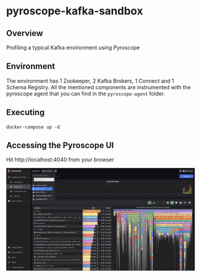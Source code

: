 # pyroscope-kafka-sandbox

## Overview
Profiling a typical Kafka environment using Pyroscope

## Environment

The environment has 1 Zookeeper, 2 Kafka Brokers, 1 Connect and 1 Schema Registry. All the mentioned components are instrumented with the pyroscope agent that you can find in the `pyroscope-agent` folder.

## Executing

```
docker-compose up -d
```

## Accessing the Pyroscope UI

Hit http://localhost:4040 from your browser

![PyroscopeUI](https://github.com/mcascallares/pyroscope-kafka-sandbox/raw/main/screenshots/pyroscope-ui.png)
